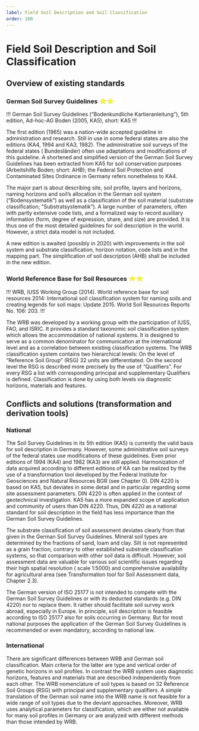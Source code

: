 ```yaml
---
label: Field Soil Description and Soil Classification
order: 100
---
```

# Field Soil Description and Soil Classification

## Overview of existing standards

### German Soil Survey Guidelines <img src="/img/two_star.jpg" width="60" valign="bottom" >

!!!
German Soil Survey Guidelines (“Bodenkundliche Kartieranleitung”), 5th edition, Ad-hoc-AG Boden (2005, KA5), short: KA5
!!!

The first edition (1965) was a nation-wide accepted guideline in administration and research. Still in use in some
federal states are also the editions (KA4, 1994 and KA3, 1982). The administrative soil surveys of the federal states (
Bundesländer) often use adaptations and modifications of this guideline. A shortened and simplified version of the
German Soil Survey Guidelines has been extracted from KA5 for soil conservation purposes (Arbeitshilfe Boden; short:
AHB); the Federal Soil Protection and Contaminated Sites Ordinance in Germany refers nonetheless to KA4.

The major part is about describing site, soil profile, layers and horizons, naming horizons and soil’s allocation in the
German soil system (“Bodensystematik”) as well as a classification of the soil material (substrate classification;
”Substratsystematik”). A large number of parameters, often with partly extensive code lists, and a formalized way to
record auxiliary information (form, degree of expression, share, and size) are provided. It is thus one of the most
detailed guidelines for soil description in the world. However, a strict data model is not included.

A new edition is awaited (possibly in 2020) with improvements in the soil system and substrate classification, horizon
notation, code lists and in the mapping part. The simplification of soil description (AHB) shall be included in the new
edition.

### World Reference Base for Soil Resources <img src="/img/two_star.jpg" width="60" valign="bottom" >

!!!
WRB, IUSS Working Group (2014). World reference base for soil resources 2014: International soil classification system
for naming soils and creating legends for soil maps: Update 2015. World Soil Resources Reports No. 106: 203.
!!!

The WRB was developed by a working group with the participation of IUSS, FAO, and ISRIC. It provides a standard
taxonomic soil classification system which allows the accommodation of national systems. It is designed to serve as a
common denominator for communication at the international level and as a correlation between existing classification
systems. The WRB classification system contains two hierarchical levels: On the level of “Reference Soil Group” (RSG) 32
units are differentiated. On the second level the RSG is described more precisely by the use of “Qualifiers”. For every
RSG a list with corresponding principal and supplementary Qualifiers is defined. Classification is done by using both
levels via diagnostic horizons, materials and features.

## Conflicts and solutions (transformation and derivation tools)

### National

The Soil Survey Guidelines in its 5th edition (KA5) is currently the valid basis for soil description in Germany.
However, some administrative soil surveys of the federal states use modifications of these guidelines. Even prior
editions of 1994 (KA4) and 1982 (KA3) are still applied. Harmonization of data acquired according to different editions
of KA can be realized by the use of a transformation tool developed by the Federal Institute for Geosciences and Natural
Resources BGR (see Chapter 0). DIN 4220 is based on KA5, but deviates in some detail and in particular regarding some
site assessment parameters. DIN 4220 is often applied in the context of geotechnical investigation. KA5 has a more
expanded scope of application and community of users than DIN 4220. Thus, DIN 4220 as a national standard for soil
description in the field has less importance than the German Soil Survey Guidelines.

The substrate classification of soil assessment deviates clearly from that given in the German Soil Survey Guidelines.
Mineral soil types are determined by the fractions of sand, loam and clay. Silt is not represented as a grain fraction,
contrary to other established substrate classification systems, so that comparison with other soil data is difficult.
However, soil assessment data are valuable for various soil scientific issues regarding their high spatial resolution (
scale 1:5000) and comprehensive availability for agricultural area (see Transformation tool for Soil Assessment data,
Chapter 2.3).

The German version of ISO 25177 is not intended to compete with the German Soil Survey Guidelines or with its deducted
standards (e.g. DIN 4220) nor to replace them. It rather should facilitate soil survey work abroad, especially in
Europe. In principle, soil description is feasible according to ISO 25177 also for soils occurring in Germany. But for
most national purposes the application of the German Soil Survey Guidelines is recommended or even mandatory, according
to national law.

### International

There are significant differences between WRB and German soil classification. Main criteria for the latter are type and
vertical order of genetic horizons in soil profiles. In contrast the WRB system uses diagnostic horizons, features and
materials that are described independently from each other. The WRB nomenclature of soil types is based on 32 Reference
Soil Groups (RSG) with principal and supplementary qualifiers. A simple translation of the German soil name into the WRB
name is not feasible for a wide range of soil types due to the deviant approaches. Moreover, WRB uses analytical
parameters for classification, which are either not available for many soil profiles in Germany or are analyzed with
different methods than those intended by WRB.